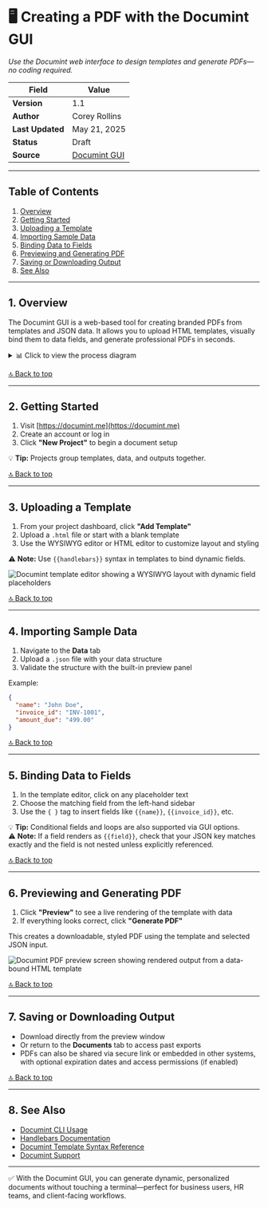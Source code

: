 # 🖥️ Creating a PDF with the Documint GUI  
*Use the Documint web interface to design templates and generate PDFs—no coding required.*

| **Field**        | **Value**                                                                 |
|------------------|--------------------------------------------------------------------------|
| **Version**      | 1.1                                                                      |
| **Author**       | Corey Rollins                                                            |
| **Last Updated** | May 21, 2025                                                             |
| **Status**       | Draft                                                                    |
| **Source**       | [Documint GUI](https://documint.me/)                                     |

---

## Table of Contents

1. [Overview](#1-overview)  
2. [Getting Started](#2-getting-started)  
3. [Uploading a Template](#3-uploading-a-template)  
4. [Importing Sample Data](#4-importing-sample-data)  
5. [Binding Data to Fields](#5-binding-data-to-fields)  
6. [Previewing and Generating PDF](#6-previewing-and-generating-pdf)  
7. [Saving or Downloading Output](#7-saving-or-downloading-output)  
8. [See Also](#8-see-also)  

---

## 1. Overview

The Documint GUI is a web-based tool for creating branded PDFs from templates and JSON data. It allows you to upload HTML templates, visually bind them to data fields, and generate professional PDFs in seconds.

<details>
<summary>📊 Click to view the process diagram</summary>

```mermaid
graph TD
    A[Start in Documint GUI] --> B[Create New Project]
    B --> C[Upload HTML Template]
    C --> D[Import JSON Data File]
    D --> E[Bind Fields via GUI Editor]
    E --> F[Preview PDF with Sample Data]
    F --> G[Generate Final PDF]
    G --> H{Download or Share?}
    H --> I[Download PDF Locally]
    H --> J[Generate Share Link]
```

</details>

[🔝 Back to top](#table-of-contents)

---

## 2. Getting Started

1. Visit [https://documint.me](https://documint.me)
2. Create an account or log in
3. Click **"New Project"** to begin a document setup

💡 **Tip:** Projects group templates, data, and outputs together.

[🔝 Back to top](#table-of-contents)

---

## 3. Uploading a Template

1. From your project dashboard, click **"Add Template"**
2. Upload a `.html` file or start with a blank template
3. Use the WYSIWYG editor or HTML editor to customize layout and styling

⚠️ **Note:** Use `{{handlebars}}` syntax in templates to bind dynamic fields.

![Documint template editor showing a WYSIWYG layout with dynamic field placeholders](assets/img/documint-template-ui.png "Documint Template Editor Interface")

[🔝 Back to top](#table-of-contents)

---

## 4. Importing Sample Data

1. Navigate to the **Data** tab
2. Upload a `.json` file with your data structure
3. Validate the structure with the built-in preview panel

Example:

```json
{
  "name": "John Doe",
  "invoice_id": "INV-1001",
  "amount_due": "499.00"
}
```

[🔝 Back to top](#table-of-contents)

---

## 5. Binding Data to Fields

1. In the template editor, click on any placeholder text
2. Choose the matching field from the left-hand sidebar
3. Use the `{ }` tag to insert fields like `{{name}}`, `{{invoice_id}}`, etc.

💡 **Tip:** Conditional fields and loops are also supported via GUI options.  
⚠️ **Note:** If a field renders as `{{field}}`, check that your JSON key matches exactly and the field is not nested unless explicitly referenced.

[🔝 Back to top](#table-of-contents)

---

## 6. Previewing and Generating PDF

1. Click **"Preview"** to see a live rendering of the template with data
2. If everything looks correct, click **"Generate PDF"**

This creates a downloadable, styled PDF using the template and selected JSON input.

![Documint PDF preview screen showing rendered output from a data-bound HTML template](assets/img/documint-preview-ui.png "Documint PDF Preview")

[🔝 Back to top](#table-of-contents)

---

## 7. Saving or Downloading Output

- Download directly from the preview window
- Or return to the **Documents** tab to access past exports
- PDFs can also be shared via secure link or embedded in other systems, with optional expiration dates and access permissions (if enabled)

[🔝 Back to top](#table-of-contents)

---

## 8. See Also

- [Documint CLI Usage](./automating-pdf-generation-documint.md)
- [Handlebars Documentation](https://handlebarsjs.com/)
- [Documint Template Syntax Reference](https://docs.documint.me/docs/templates/syntax)
- [Documint Support](https://documint.me/support)

---

✅ With the Documint GUI, you can generate dynamic, personalized documents without touching a terminal—perfect for business users, HR teams, and client-facing workflows.
